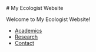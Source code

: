 <head>
    <meta charset="UTF-8">
    <meta name="viewport" content="width=device-width, initial-scale=1.0">
    <title>My Ecologist Website</title>
    <link rel="stylesheet" href="assets/css/style.css"> <!-- Use this path -->
</head>
# My Ecologist Website

Welcome to My Ecologist Website!

- [Academics](academics.html)
- [Research](research.html)
- [Contact](contact.html)
